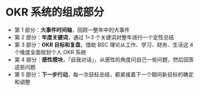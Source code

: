 # OKR 系统的组成部分
- 第 1 部分：**大事件时间轴**，回顾一整年中的大事件
- 第 2 部分：**年度关键词**，通过 1~3 个关键词对整年进行一个定性总结
- 第 3 部分：**OKR 目标和复盘**，借助 BSC 理论从工作、学习、财务、生活这 4 个维度全面规划个人 OKR 系统
- 第 4 部分：**感性模块**，「自我对话」，从感性的角度问自己一些问题，然后回答这些问题
- 第 5 部分：**下一步行动**，每一次目标总结，都紧接着下一个期间新目标的确定和调整
